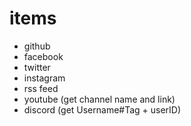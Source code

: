 # items
 - github
 - facebook
 - twitter
 - instagram
 - rss feed
 - youtube (get channel name and link)
 - discord (get Username#Tag + userID)